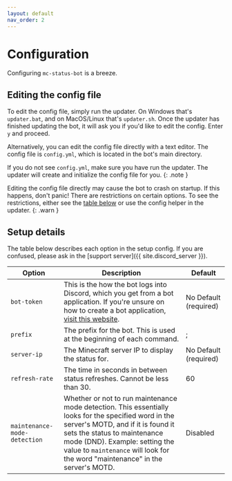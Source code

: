 ```yaml
---
layout: default
nav_order: 2
---
```


# Configuration

Configuring `mc-status-bot` is a breeze.

## Editing the config file

To edit the config file, simply run the updater. On Windows that's `updater.bat`, and on MacOS/Linux that's `updater.sh`.
Once the updater has finished updating the bot, it will ask you if you'd like to edit the config. Enter `y` and proceed.

Alternatively, you can edit the config file directly with a text editor.
The config file is `config.yml`, which is located in the bot's main directory.

If you do not see `config.yml`, make sure you
have run the updater. The updater will create and initialize the config file for you.
{: .note }

Editing the config file directly may cause the bot to crash on startup. If this happens, don't panic!
There are restrictions on certain options. To see the restrictions, either see the [table below](#setup-details)
or use the config helper in the updater. 
{: .warn }

## Setup details

The table below describes each option in the setup config.
If you are confused, please ask in the [support server]({{ site.discord_server }}).

| Option                       | Description                                                                                                                                                                                                                                                                                   | Default               |
|------------------------------|-----------------------------------------------------------------------------------------------------------------------------------------------------------------------------------------------------------------------------------------------------------------------------------------------|-----------------------|
| `bot-token`                  | This is the how the bot logs into Discord, which you get from a bot application. If you're unsure on how to create a bot application, [visit this website](https://discordpy.readthedocs.io/en/latest/discord.html).                                                                          | No Default (required) |
| `prefix`                     | The prefix for the bot. This is used at the beginning of each command.                                                                                                                                                                                                                        | ;                     |
| `server-ip`                  | The Minecraft server IP to display the status for.                                                                                                                                                                                                                                            | No Default (required) |
| `refresh-rate`               | The time in seconds in between status refreshes. Cannot be less than 30.                                                                                                                                                                                                                      | 60                    |
| `maintenance-mode-detection` | Whether or not to run maintenance mode detection. This essentially looks for the specified word in the server's MOTD, and if it is found it sets the status to maintenance mode (DND). Example: setting the value to `maintenance` will look for the word "maintenance" in the server's MOTD. | Disabled              |
